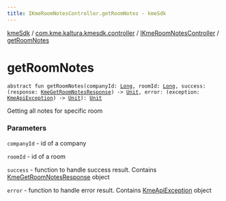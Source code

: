 ```yaml
---
title: IKmeRoomNotesController.getRoomNotes - kmeSdk
---
```


[kmeSdk](../../index.html) / [com.kme.kaltura.kmesdk.controller](../index.html) / [IKmeRoomNotesController](index.html) / [getRoomNotes](./get-room-notes.html)

# getRoomNotes

`abstract fun getRoomNotes(companyId: `[`Long`](https://kotlinlang.org/api/latest/jvm/stdlib/kotlin/-long/index.html)`, roomId: `[`Long`](https://kotlinlang.org/api/latest/jvm/stdlib/kotlin/-long/index.html)`, success: (response: `[`KmeGetRoomNotesResponse`](../../com.kme.kaltura.kmesdk.rest.response.room.notes/-kme-get-room-notes-response/index.html)`) -> `[`Unit`](https://kotlinlang.org/api/latest/jvm/stdlib/kotlin/-unit/index.html)`, error: (exception: `[`KmeApiException`](../../com.kme.kaltura.kmesdk.rest/-kme-api-exception/index.html)`) -> `[`Unit`](https://kotlinlang.org/api/latest/jvm/stdlib/kotlin/-unit/index.html)`): `[`Unit`](https://kotlinlang.org/api/latest/jvm/stdlib/kotlin/-unit/index.html)

Getting all notes for specific room

### Parameters

`companyId` - id of a company

`roomId` - id of a room

`success` - function to handle success result. Contains [KmeGetRoomNotesResponse](../../com.kme.kaltura.kmesdk.rest.response.room.notes/-kme-get-room-notes-response/index.html) object

`error` - function to handle error result. Contains [KmeApiException](../../com.kme.kaltura.kmesdk.rest/-kme-api-exception/index.html) object